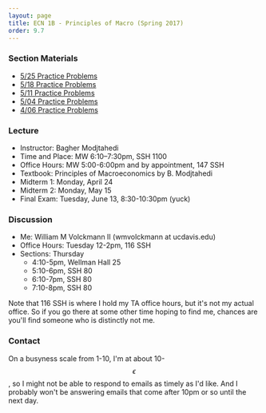 ```yaml
---
layout: page
title: ECN 1B - Principles of Macro (Spring 2017)
order: 9.7
---
```


### Section Materials
* [5/25 Practice Problems](5-25-practice.pdf)
* [5/18 Practice Problems](5-18.pdf)
* [5/11 Practice Problems](5-11-practice.pdf)
* [5/04 Practice Problems](5-04-practice.pdf)
* [4/06 Practice Problems](4-06.pdf)


### Lecture
* Instructor: Bagher Modjtahedi
* Time and Place: MW 6:10–7:30pm, SSH 1100
* Office Hours: MW 5:00-6:00pm and by appointment, 147 SSH
* Textbook: Principles of Macroeconomics by B. Modjtahedi
* Midterm 1: Monday, April 24
* Midterm 2: Monday, May 15
* Final Exam: Tuesday, June 13, 8:30-10:30pm (yuck)


### Discussion
* Me: William M Volckmann II (wmvolckmann at ucdavis.edu)
* Office Hours: Tuesday 12-2pm, 116 SSH
* Sections: Thursday
  * 4:10-5pm, Wellman Hall 25
  * 5:10-6pm, SSH 80
  * 6:10-7pm, SSH 80
  * 7:10-8pm, SSH 80

Note that 116 SSH is where I hold my TA office hours, but it's not my actual
office. So if you go there at some other time hoping to find me, chances are
you'll find someone who is distinctly not me.


### Contact
On a busyness scale from 1-10, I'm at about 10-$$\epsilon$$, so I might not be
 able to respond to emails as timely as I'd like. And I probably won't be
 answering emails that come after 10pm or so until the next day.
